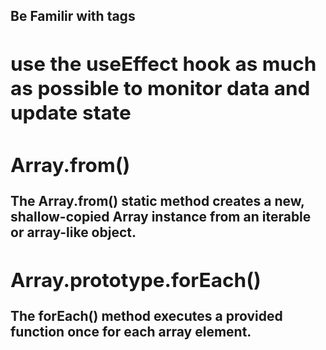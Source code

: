 ## Be Familir with <table> tags

## use the useEffect hook as much as possible to monitor data and update state 

## Array.from()
The Array.from() static method creates a new, shallow-copied Array instance from an iterable or array-like object.

## Array.prototype.forEach()
The forEach() method executes a provided function once for each array element.